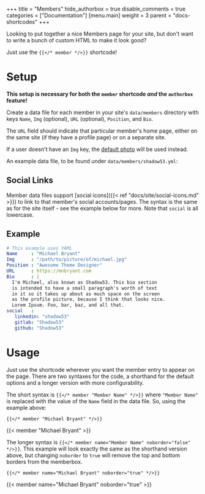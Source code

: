 +++
title = "Members"
hide_authorbox = true
disable_comments = true
categories = ["Documentation"]
[menu.main]
  weight = 3
  parent = "docs-shortcodes"
+++

Looking to put together a nice Members page for your site, but don't want to write a bunch of custom HTML to make it look good?

Just use the `{{</* member */>}}` shortcode!

<!--more-->

# Setup

**This setup is necessary for both the `member` shortcode *and* the `authorbox` feature!**

Create a data file for each member in your site's `data/members` directory with keys `Name`, `Img` (optional), `URL` (optional), `Position`, and `Bio`.

The `URL` field should indicate that particular member's home page, either on the same site (if they have a profile page) or on a separate site.

If a user doesn't have an `Img` key, the [default photo](https://gitlab.com/BluestNight/BluestNight/blob/master/static/images/profile.jpg) will be used instead.

An example data file, to be found under `data/members/shadow53.yml`:

## Social Links

Member data files support [social icons]({{< ref "docs/site/social-icons.md" >}}) to link to that member's social accounts/pages. The syntax is the same as for the site itself - see the example below for more. Note that `social` is all lowercase.

## Example

```yaml
# This example uses YAML
Name     : "Michael Bryant"
Img      : "/path/to/picture/of/michael.jpg"
Position : "Awesome Theme Designer"
URL      : https://mnbryant.com
Bio      : |
  I'm Michael, also known as Shadow53. This bio section
  is intended to have a small paragraph's worth of text
  in it so it takes up about as much space on the screen
  as the profile picture, because I think that looks nice.
  Lorem Ipsum. Foo, bar, baz, and all that.
social   :
   linkedin: "shadow53"
   gitlab: "Shadow53"
   github: "Shadow53"
```

# Usage

Just use the shortcode wherever you want the member entry to appear on the page. There are two syntaxes for the code, a shorthand for the default options and a longer version with more configurability.

The short syntax is `{{</* member "Member Name" */>}}` where `"Member Name"` is replaced with the value of the `Name` field in the data file. So, using the example above:

```
{{</* member "Michael Bryant" */>}}
```

{{< member "Michael Bryant" >}}

The longer syntax is `{{</* member name="Member Name" noborder="false" */>}}`. This example will look exactly the same as the shorthand version above, but changing `noborder` to `true` will remove the top and bottom borders from the memberbox.

```
{{</* member name="Michael Bryant" noborder="true" */>}}
```

{{< member name="Michael Bryant" noborder="true" >}}
